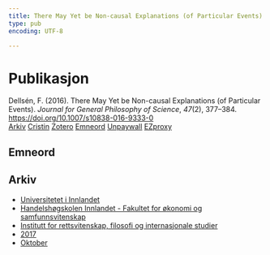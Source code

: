 ```yaml
---
title: There May Yet be Non-causal Explanations (of Particular Events)
type: pub
encoding: UTF-8

---
```

<h1>Publikasjon</h1>
<article id="csl-bib-container-7QBQLKW9" class="csl-bib-container">
  <div class="csl-bib-body"> <div class="csl-entry">Dellsén, F. (2016). There May Yet be Non-causal Explanations (of Particular Events). <i>Journal for General Philosophy of Science</i>, <i>47</i>(2), 377–384. <a href="https://doi.org/10.1007/s10838-016-9333-0">https://doi.org/10.1007/s10838-016-9333-0</a></div> </div>
  <div class="csl-bib-buttons">
    <a href="#taxonomy-article-7QBQLKW9" alt="archive" class="csl-bib-button">Arkiv</a>
    <a href="https://app.cristin.no/results/show.jsf?id=1503964" alt="Cristin" class="csl-bib-button">Cristin</a>
    <a href="http://zotero.org/groups/5881554/items/7QBQLKW9" alt="Zotero" class="csl-bib-button">Zotero</a>
    <a href="#keywords-article-7QBQLKW9" alt="keywords" class="csl-bib-button">Emneord</a>
    <a href="https://researchrepository.ucd.ie/bitstream/10197/8169/1/DELTMY-2.1.pdf" alt="Unpaywall" class="csl-bib-button">Unpaywall</a>
    <a href="https://researchrepository.ucd.ie/bitstream/10197/8169/1/DELTMY-2.1.pdf" alt="EZproxy" class="csl-bib-button">EZproxy</a>
  </div>
  <div id="csl-bib-meta-container-7QBQLKW9"></div>
</article>
<div id="csl-bib-meta-7QBQLKW9" class="csl-bib-meta">
  <article id="keywords-article-7QBQLKW9" class="keywords-article">
    <h1>Emneord</h1>
    
  </article>
  <article id="taxonomy-article-7QBQLKW9" class="taxonomy-article">
    <h1>Arkiv</h1>
    <ul>
      <li>
        <a href="/nn/archive/?key=3DCRN523">Universitetet i Innlandet</a>
      </li>
      <li>
        <a href="/nn/archive/?key=DU8Q9LN9">Handelshøgskolen Innlandet - Fakultet for økonomi og samfunnsvitenskap</a>
      </li>
      <li>
        <a href="/nn/archive/?key=ITYAG68H">Institutt for rettsvitenskap, filosofi og internasjonale studier</a>
      </li>
      <li>
        <a href="/nn/archive/?key=XDLKZVSJ">2017</a>
      </li>
      <li>
        <a href="/nn/archive/?key=W8I2DF74">Oktober</a>
      </li>
    </ul>
  </article>
</div>
